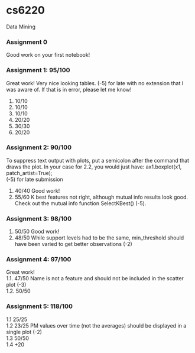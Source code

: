 # cs6220
Data Mining

### Assignment 0
Good work on your first notebook!

### Assignment 1: 95/100
Great work! Very nice looking tables. (-5) for late with no extension that I was aware of. If that is in error, please let me know!
1. 10/10
2. 10/10 
3. 10/10
4. 20/20 
5. 30/30
6. 20/20

### Assignment 2: 90/100
To suppress text output with plots, put a semicolon after the command that draws the plot. In your case for 2.2, you would just have: ax1.boxplot(x1, patch_artist=True);\
(-5) for late submission
1. 40/40 Good work!
2. 55/60 K best features not right, although mutual info results look good. Check out the mutual info function SelectKBest() (-5).

### Assignment 3: 98/100
1. 50/50 Good work!
2. 48/50 While support levels had to be the same, min_threshold should have been varied to get better observations (-2)

### Assignment 4: 97/100
Great work!\
1.1. 47/50 Name is not a feature and should not be included in the scatter plot (-3)\
1.2. 50/50

### Assignment 5: 118/100
1.1 25/25\
1.2 23/25 PM values over time (not the averages) should be displayed in a single plot (-2)\
1.3 50/50\
1.4 +20
